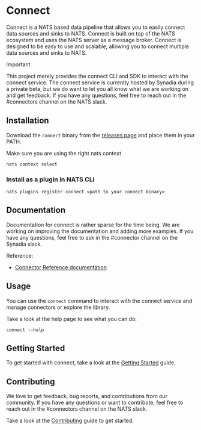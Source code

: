 # Connect
Connect is a NATS based data pipeline that allows you to easily connect data sources and sinks to NATS. Connect is built on 
top of the NATS ecosystem and uses the NATS server as a message broker. Connect is designed to be easy to use and 
scalable, allowing you to connect multiple data sources and sinks to NATS.

> [!IMPORTANT]
> This project merely provides the connect CLI and SDK to interact with the connect service. The connect service is 
> currently hosted by Synadia during a private beta, but we do want to let you all know what we are working on 
> and get feedback.
> If you have any questions, feel free to reach out in the #connectors channel on the NATS slack.

## Installation
Download the `connect` binary from the [releases page](https://github.com/synadia-io/connect/releases) and place them in your PATH.

Make sure you are using the right nats context
```shell
nats context select
```

### Install as a plugin in NATS CLI
```shell
nats plugins register connect <path to your connect binary>
```

## Documentation
Documentation for connect is rather sparse for the time being. We are working on improving the documentation and adding
more examples. If you have any questions, feel free to ask in the #connector channel on the Synadia slack.

Reference:
- [Connector Reference documentation](docs/reference/connector.md)

## Usage
You can use the `connect` command to interact with the connect service and manage connectors or explore the library.

Take a look at the help page to see what you can do:
```shell
connect --help
```

## Getting Started
To get started with connect, take a look at the [Getting Started](docs/getting-started.md) guide.

## Contributing
We love to get feedback, bug reports, and contributions from our community. If you have any questions or want to
contribute, feel free to reach out in the #connectors channel on the NATS slack.

Take a look at the [Contributing](CONTRIBUTING.md) guide to get started.